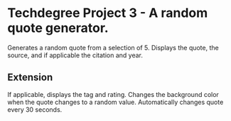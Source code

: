 # Techdegree Project 3 - A random quote generator.
Generates a random quote from a selection of 5.
Displays the quote, the source, and if applicable the citation and year.

## Extension
If applicable, displays the tag and rating.
Changes the background color when the quote changes to a random value.
Automatically changes quote every 30 seconds.
